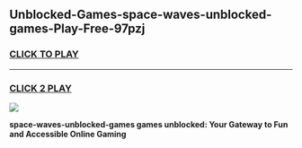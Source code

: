 
## Unblocked-Games-space-waves-unblocked-games-Play-Free-97pzj
<h3>
<a href="https://premium76.site?title=space-waves-unblocked-games&ref=18A1">CLICK TO PLAY</a></h3>
<hr>

<h3>
<a href="https://premium76.site?title=space-waves-unblocked-games&ref=18A1">CLICK 2 PLAY</a>
  
</h3>

<a href="https://premium76.site?title=space-waves-unblocked-games&ref=18A1"><img src="https://clearcache.store/games.png"></a>


**space-waves-unblocked-games games unblocked: Your Gateway to Fun and Accessible Online Gaming**
